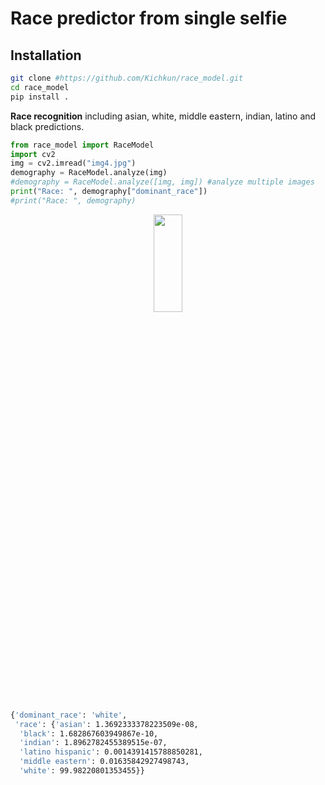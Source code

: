 # Race predictor from single selfie

## Installation

```bash
git clone #https://github.com/Kichkun/race_model.git
cd race_model
pip install .
```

**Race recognition** 
including asian, white, middle eastern, indian, latino and black predictions. 
```python
from race_model import RaceModel
import cv2
img = cv2.imread("img4.jpg")
demography = RaceModel.analyze(img)
#demography = RaceModel.analyze([img, img]) #analyze multiple images
print("Race: ", demography["dominant_race"])
#print("Race: ", demography)
```

<p align="center"><img src="https://makeameme.org/media/templates/250/the_most_interesting_man_in_the_world.jpg" width="30%" height="20%"></p>

```bash
{'dominant_race': 'white',
 'race': {'asian': 1.3692333378223509e-08,
  'black': 1.682867603949867e-10,
  'indian': 1.8962782455389515e-07,
  'latino hispanic': 0.0014391415788850281,
  'middle eastern': 0.01635842927498743,
  'white': 99.98220801353455}}
```

